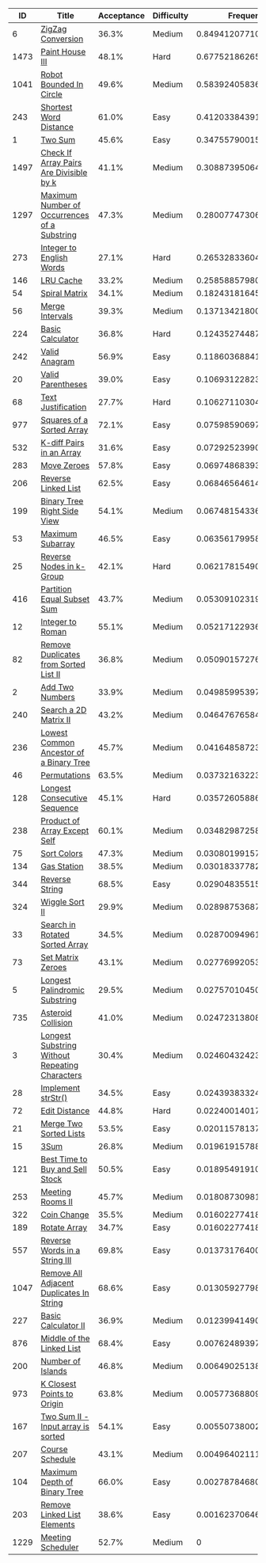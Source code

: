 |ID|Title|Acceptance|Difficulty|Frequency|
|----|-----|----|---|---|
|6|[ZigZag Conversion]( https://leetcode.com/problems/zigzag-conversion)|36.3%|Medium|0.8494120771045042|
|1473|[Paint House III]( https://leetcode.com/problems/paint-house-iii)|48.1%|Hard|0.6775218626568644|
|1041|[Robot Bounded In Circle]( https://leetcode.com/problems/robot-bounded-in-circle)|49.6%|Medium|0.583924058361535|
|243|[Shortest Word Distance]( https://leetcode.com/problems/shortest-word-distance)|61.0%|Easy|0.41203384391389536|
|1|[Two Sum]( https://leetcode.com/problems/two-sum)|45.6%|Easy|0.3475579001540161|
|1497|[Check If Array Pairs Are Divisible by k]( https://leetcode.com/problems/check-if-array-pairs-are-divisible-by-k)|41.1%|Medium|0.30887395064431883|
|1297|[Maximum Number of Occurrences of a Substring]( https://leetcode.com/problems/maximum-number-of-occurrences-of-a-substring)|47.3%|Medium|0.2800774730665616|
|273|[Integer to English Words]( https://leetcode.com/problems/integer-to-english-words)|27.1%|Hard|0.26532833604818473|
|146|[LRU Cache]( https://leetcode.com/problems/lru-cache)|33.2%|Medium|0.2585885798043696|
|54|[Spiral Matrix]( https://leetcode.com/problems/spiral-matrix)|34.1%|Medium|0.18243181645556916|
|56|[Merge Intervals]( https://leetcode.com/problems/merge-intervals)|39.3%|Medium|0.13713421800838543|
|224|[Basic Calculator]( https://leetcode.com/problems/basic-calculator)|36.8%|Hard|0.12435274487954455|
|242|[Valid Anagram]( https://leetcode.com/problems/valid-anagram)|56.9%|Easy|0.11860368841030557|
|20|[Valid Parentheses]( https://leetcode.com/problems/valid-parentheses)|39.0%|Easy|0.10693122823835342|
|68|[Text Justification]( https://leetcode.com/problems/text-justification)|27.7%|Hard|0.10627110304957266|
|977|[Squares of a Sorted Array]( https://leetcode.com/problems/squares-of-a-sorted-array)|72.1%|Easy|0.07598590697792203|
|532|[K-diff Pairs in an Array]( https://leetcode.com/problems/k-diff-pairs-in-an-array)|31.6%|Easy|0.07292523990467245|
|283|[Move Zeroes]( https://leetcode.com/problems/move-zeroes)|57.8%|Easy|0.06974868393702997|
|206|[Reverse Linked List]( https://leetcode.com/problems/reverse-linked-list)|62.5%|Easy|0.06846564614449077|
|199|[Binary Tree Right Side View]( https://leetcode.com/problems/binary-tree-right-side-view)|54.1%|Medium|0.06748154336946242|
|53|[Maximum Subarray]( https://leetcode.com/problems/maximum-subarray)|46.5%|Easy|0.06356179958832935|
|25|[Reverse Nodes in k-Group]( https://leetcode.com/problems/reverse-nodes-in-k-group)|42.1%|Hard|0.062178154907672076|
|416|[Partition Equal Subset Sum]( https://leetcode.com/problems/partition-equal-subset-sum)|43.7%|Medium|0.05309102319682948|
|12|[Integer to Roman]( https://leetcode.com/problems/integer-to-roman)|55.1%|Medium|0.05217122936969127|
|82|[Remove Duplicates from Sorted List II]( https://leetcode.com/problems/remove-duplicates-from-sorted-list-ii)|36.8%|Medium|0.05090157276603699|
|2|[Add Two Numbers]( https://leetcode.com/problems/add-two-numbers)|33.9%|Medium|0.04985995397332526|
|240|[Search a 2D Matrix II]( https://leetcode.com/problems/search-a-2d-matrix-ii)|43.2%|Medium|0.04647676584572884|
|236|[Lowest Common Ancestor of a Binary Tree]( https://leetcode.com/problems/lowest-common-ancestor-of-a-binary-tree)|45.7%|Medium|0.041648587234261826|
|46|[Permutations]( https://leetcode.com/problems/permutations)|63.5%|Medium|0.03732163223353564|
|128|[Longest Consecutive Sequence]( https://leetcode.com/problems/longest-consecutive-sequence)|45.1%|Hard|0.035726058864721646|
|238|[Product of Array Except Self]( https://leetcode.com/problems/product-of-array-except-self)|60.1%|Medium|0.03482987258052727|
|75|[Sort Colors]( https://leetcode.com/problems/sort-colors)|47.3%|Medium|0.030801991570373215|
|134|[Gas Station]( https://leetcode.com/problems/gas-station)|38.5%|Medium|0.030183377823098576|
|344|[Reverse String]( https://leetcode.com/problems/reverse-string)|68.5%|Easy|0.029048355159926334|
|324|[Wiggle Sort II]( https://leetcode.com/problems/wiggle-sort-ii)|29.9%|Medium|0.02898753687325229|
|33|[Search in Rotated Sorted Array]( https://leetcode.com/problems/search-in-rotated-sorted-array)|34.5%|Medium|0.0287009496170278|
|73|[Set Matrix Zeroes]( https://leetcode.com/problems/set-matrix-zeroes)|43.1%|Medium|0.027769920533553028|
|5|[Longest Palindromic Substring]( https://leetcode.com/problems/longest-palindromic-substring)|29.5%|Medium|0.02757010450426751|
|735|[Asteroid Collision]( https://leetcode.com/problems/asteroid-collision)|41.0%|Medium|0.024723138086794758|
|3|[Longest Substring Without Repeating Characters]( https://leetcode.com/problems/longest-substring-without-repeating-characters)|30.4%|Medium|0.024604324231039386|
|28|[Implement strStr()]( https://leetcode.com/problems/implement-strstr)|34.5%|Easy|0.02439383324633083|
|72|[Edit Distance]( https://leetcode.com/problems/edit-distance)|44.8%|Hard|0.022400140173127806|
|21|[Merge Two Sorted Lists]( https://leetcode.com/problems/merge-two-sorted-lists)|53.5%|Easy|0.02011578137441701|
|15|[3Sum]( https://leetcode.com/problems/3sum)|26.8%|Medium|0.019619157889188592|
|121|[Best Time to Buy and Sell Stock]( https://leetcode.com/problems/best-time-to-buy-and-sell-stock)|50.5%|Easy|0.018954919107260947|
|253|[Meeting Rooms II]( https://leetcode.com/problems/meeting-rooms-ii)|45.7%|Medium|0.018087309810579388|
|322|[Coin Change]( https://leetcode.com/problems/coin-change)|35.5%|Medium|0.016022774188122292|
|189|[Rotate Array]( https://leetcode.com/problems/rotate-array)|34.7%|Easy|0.016022774188122292|
|557|[Reverse Words in a String III]( https://leetcode.com/problems/reverse-words-in-a-string-iii)|69.8%|Easy|0.013731764001315941|
|1047|[Remove All Adjacent Duplicates In String]( https://leetcode.com/problems/remove-all-adjacent-duplicates-in-string)|68.6%|Easy|0.013059277989179281|
|227|[Basic Calculator II]( https://leetcode.com/problems/basic-calculator-ii)|36.9%|Medium|0.01239941490503826|
|876|[Middle of the Linked List]( https://leetcode.com/problems/middle-of-the-linked-list)|68.4%|Easy|0.007624893975696915|
|200|[Number of Islands]( https://leetcode.com/problems/number-of-islands)|46.8%|Medium|0.006490251382779317|
|973|[K Closest Points to Origin]( https://leetcode.com/problems/k-closest-points-to-origin)|63.8%|Medium|0.005773688094426333|
|167|[Two Sum II - Input array is sorted]( https://leetcode.com/problems/two-sum-ii-input-array-is-sorted)|54.1%|Easy|0.005507380022589096|
|207|[Course Schedule]( https://leetcode.com/problems/course-schedule)|43.1%|Medium|0.004964021114211758|
|104|[Maximum Depth of Binary Tree]( https://leetcode.com/problems/maximum-depth-of-binary-tree)|66.0%|Easy|0.002787846801433134|
|203|[Remove Linked List Elements]( https://leetcode.com/problems/remove-linked-list-elements)|38.6%|Easy|0.0016237064659255223|
|1229|[Meeting Scheduler]( https://leetcode.com/problems/meeting-scheduler)|52.7%|Medium|0|
